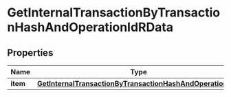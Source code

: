 

# GetInternalTransactionByTransactionHashAndOperationIdRData


## Properties

| Name | Type | Description | Notes |
|------------ | ------------- | ------------- | -------------|
|**item** | [**GetInternalTransactionByTransactionHashAndOperationIdRI**](GetInternalTransactionByTransactionHashAndOperationIdRI.md) |  |  |



